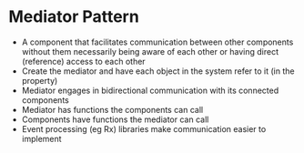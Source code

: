 # Mediator Pattern
- A component that facilitates communication between other components without them necessarily being aware of each other or having direct (reference) access to each other
- Create the mediator and have each object in the system refer to it (in the property)
- Mediator engages in bidirectional communication with its connected components
- Mediator has functions the components can call
- Components have functions the mediator can call
- Event processing (eg Rx) libraries make communication easier to implement
